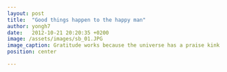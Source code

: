 ```yaml
---
layout: post
title:  "Good things happen to the happy man"
author: yongh7
date:   2012-10-21 20:20:35 +0200
image: /assets/images/sb_01.JPG
image_caption: Gratitude works because the universe has a praise kink
position: center

---
```



